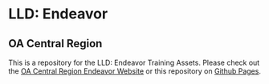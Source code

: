 # LLD: Endeavor
## OA Central Region

This is a repository for the LLD: Endeavor Training Assets. Please check out the [OA Central Region Endeavor Website](https://central.oa-bsa.org/endeavor/) or this repository on [Github Pages](https://oacentral.github.io/Endeavor/).
